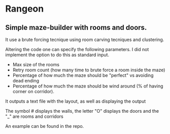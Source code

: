 # Rangeon
## Simple maze-builder with rooms and doors.

It use a brute forcing tecnique using room carving tecniques and clustering.

Altering the code one can specify the following parameters. I did not implement the option to do this as standard input.

- Max size of the rooms
- Retry room count (how many time to brute force a room inside the maze)
- Percentage of how much the maze should be "perfect" vs avoiding dead ending
- Percentage of how much the maze should be wind around (% of having corner on corridor).

It outputs a text file with the layout, as well as displaying the output

The symbol # displays the walls, the letter "O" displays the doors and the "\_" are rooms and corridors

An example can be found in the repo.

